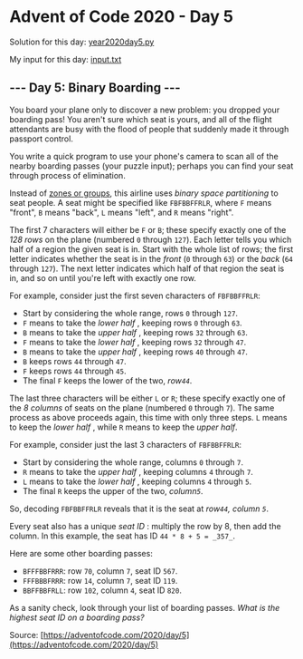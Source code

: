 # Advent of Code 2020 - Day 5

Solution for this day: [year2020day5.py](year2020/day5/year2020day5.py)

My input for this day: [input.txt](year2020/day5/input.txt)

## \--- Day 5: Binary Boarding ---

You board your plane only to discover a new problem: you dropped your boarding
pass! You aren't sure which seat is yours, and all of the flight attendants
are busy with the flood of people that suddenly made it through passport
control.

You write a quick program to use your phone's camera to scan all of the nearby
boarding passes (your puzzle input); perhaps you can find your seat through
process of elimination.

Instead of [zones or groups](https://www.youtube.com/watch?v=oAHbLRjF0vo),
this airline uses _binary space partitioning_ to seat people. A seat might be
specified like `FBFBBFFRLR`, where `F` means "front", `B` means "back", `L`
means "left", and `R` means "right".

The first 7 characters will either be `F` or `B`; these specify exactly one of
the _128 rows_ on the plane (numbered `0` through `127`). Each letter tells
you which half of a region the given seat is in. Start with the whole list of
rows; the first letter indicates whether the seat is in the _front_ (`0`
through `63`) or the _back_ (`64` through `127`). The next letter indicates
which half of that region the seat is in, and so on until you're left with
exactly one row.

For example, consider just the first seven characters of `FBFBBFFRLR`:

  * Start by considering the whole range, rows `0` through `127`.
  * `F` means to take the _lower half_ , keeping rows `0` through `63`.
  * `B` means to take the _upper half_ , keeping rows `32` through `63`.
  * `F` means to take the _lower half_ , keeping rows `32` through `47`.
  * `B` means to take the _upper half_ , keeping rows `40` through `47`.
  * `B` keeps rows `44` through `47`.
  * `F` keeps rows `44` through `45`.
  * The final `F` keeps the lower of the two, _row`44`_.

The last three characters will be either `L` or `R`; these specify exactly one
of the _8 columns_ of seats on the plane (numbered `0` through `7`). The same
process as above proceeds again, this time with only three steps. `L` means to
keep the _lower half_ , while `R` means to keep the _upper half_.

For example, consider just the last 3 characters of `FBFBBFFRLR`:

  * Start by considering the whole range, columns `0` through `7`.
  * `R` means to take the _upper half_ , keeping columns `4` through `7`.
  * `L` means to take the _lower half_ , keeping columns `4` through `5`.
  * The final `R` keeps the upper of the two, _column`5`_.

So, decoding `FBFBBFFRLR` reveals that it is the seat at _row`44`, column
`5`_.

Every seat also has a unique _seat ID_ : multiply the row by 8, then add the
column. In this example, the seat has ID `44 * 8 + 5 = _357_`.

Here are some other boarding passes:

  * `BFFFBBFRRR`: row `70`, column `7`, seat ID `567`.
  * `FFFBBBFRRR`: row `14`, column `7`, seat ID `119`.
  * `BBFFBBFRLL`: row `102`, column `4`, seat ID `820`.

As a sanity check, look through your list of boarding passes. _What is the
highest seat ID on a boarding pass?_



Source: [https://adventofcode.com/2020/day/5](https://adventofcode.com/2020/day/5)
